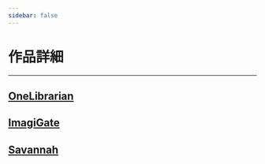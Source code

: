 ```yaml
---
sidebar: false
---
```


# 作品詳細
---

## [OneLibrarian](OneLibrarian.html)

## [ImagiGate](ImagiGate.html)

## [Savannah](Savannah.html)